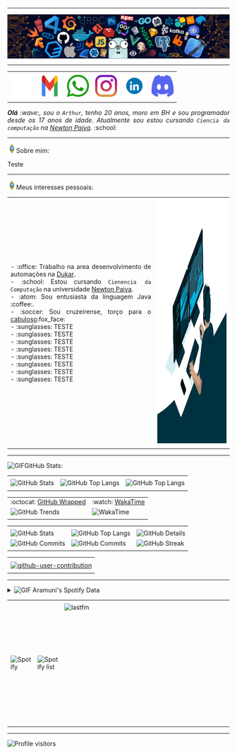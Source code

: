 -----
<!-- Baner -->
<div>
  <img align="center" alt="Header" src="https://raw.githubusercontent.com/LzArthur17/LzArthur17/main/img/header.png?raw=true"/>
</div>

-----
<!-- Icones Contatos -->
<div align="center">
 <table>
  <tr>
   <td align="center" colspan="11"></td>
  </tr> 
  <tr>
   <td><a href="https://github.com/LzArthur17" target="_blank"><img src="https://raw.githubusercontent.com/LzArthur17/LzArthur17/main/img/github.png?raw=true" width="50px" height="50px"/></a></td>
   <td><a href="mailto:lazarinogomes91@gmail.com" target="_blank"><img src="https://raw.githubusercontent.com/LzArthur17/LzArthur17/main/img/gmail.png?raw=true" width="50px" height="50px"/></a></td>
   <td><a href="https://wa.me/5531994206526" target="_blank"><img src="https://raw.githubusercontent.com/LzArthur17/LzArthur17/main/img/whats.png?raw=true" width="50px" height="50px"/></a></td>
   <td><a href="https://www.instagram.com/lz.arthur/" target="_blank"><img src="https://raw.githubusercontent.com/LzArthur17/LzArthur17/main/img/insta.png?raw=true" width="50px" height="50px"/></a></td> 
   <td><a href="https://www.linkedin.com/in/arthurlazarino/" target="_blank"><img src="https://raw.githubusercontent.com/LzArthur17/LzArthur17/main/img/linkedin.gif?raw=true" width="50px" height="50px"/></a></td>
   <td><a href="https://discordapp.com/users/959151773728251914" target="_blank"><img src="https://raw.githubusercontent.com/LzArthur17/LzArthur17/main/img/discord.png?raw=true" width="50px" height="50px"/></a></td>
  </tr>
  <tr>
   <td align="center" colspan="11"></td>
  </tr> 
 </table>
</div>

<!-- Apresentação rapida -->
<div align="justify">
<i><b>Olá</b> :wave:, sou o <code>Arthur</code>, tenho 20 anos, moro em BH e sou programador desde os 17 anos de idade. Atualmente sou estou cursando <code>Ciencia da computação</code> na <a href="https://newtonpaiva.br/" target="_blank">Newton Paiva</a>.</i> :school:<br/>
</div>

-----
<!-- Sobre min -->
<img height="20" alt="GIF" src="https://raw.githubusercontent.com/LzArthur17/LzArthur17/main/img/soulgem.gif?raw=true"/>Sobre mim:

<div align="justify">
Teste
</div>

-----
<!-- Interesses pessoais -->
<div>
 <img height="20" alt="GIF" src="https://raw.githubusercontent.com/LzArthur17/LzArthur17/main/img/soulgem.gif?raw=true"/>Meus interesses pessoais:
<table>
<tr>
  <td align="center" colspan="2"></td>
</tr> 
  
<tr>
<td>
<div align="justify">
<p> 
- :office: Trabalho na area desenvolvimento de automações na <a href="https://dukar.com.br/" target="_blank">Dukar</a>.<br/>
- :school: Estou cursando <code>Cienencia da Computação</code> na universidade <a href="https://newtonpaiva.br/" target="_blank">Newton Paiva</a>.<br/>
- :atom: Sou entusiasta da linguagem Java :coffee:.<br/>
- :soccer: Sou cruzeirense, torço para o <a href="https://www.cruzeiro.com.br/" target="_blank">cabuloso</a>:fox_face:<br />
- :sunglasses: TESTE<br/>
- :sunglasses: TESTE<br/>
- :sunglasses: TESTE<br/>
- :sunglasses: TESTE<br/>
- :sunglasses: TESTE<br/>
- :sunglasses: TESTE<br/>
- :sunglasses: TESTE<br/>
- :sunglasses: TESTE<br/>
</p>
</div>
</td>
<td>
<div>
<img alt="GIF" src="https://raw.githubusercontent.com/LzArthur17/LzArthur17/main/img/dev.gif?raw=true" width="340px" height="550px"/>
</div>
</td>
</tr>

<tr>
 <td align="center" colspan="2"></td>
</tr> 
</table>

</div>

-----



<div>

<img height="20" alt="GIF" src="https://LzArthur17.github.io/image/graphic.gif?raw=true"/>GitHub Stats:

<div align="center">
<table>
<tr>
 <td align="center" colspan="3"></td>
</tr> 
<tr>
<td>
<img alt="GitHub Stats" src="https://github-readme-stats.vercel.app/api?username=LzArthur17&show=reviews,discussions_started,discussions_answered,prs_merged,prs_merged_percentage&rank_icon=percentile&theme=dark&locale=pt-br&card_width=480"/>
</td>
<td>
<img alt="GitHub Top Langs" src="https://github-readme-stats.vercel.app/api/top-langs/?username=LzArthur17&theme=dark&locale=pt-br&langs_count=7"/>
</td>
<td>
<img alt="GitHub Top Langs" src="https://github-readme-stats.vercel.app/api/top-langs/?username=LzArthur17&layout=pie&theme=dark&locale=pt-br"/>
</td>
</tr>
<tr>
 <td align="center" colspan="3"></td>
</tr> 
</table>
<table>
<tr>
 <td align="center">:octocat: <a href="https://www.githubwrapped.io/LzArthur17" target="_blank">GitHub Wrapped</a></td>
 <td align="center">:watch: <a href="https://wakatime.com/@aramuni">WakaTime</a></td>
</tr>
<tr>
<td>
<img alt="GitHub Trends" src="https://api.githubtrends.io/user/svg/LzArthur17/repos?time_range=one_year&loc_metric=changed&theme=dark"/>
</td>
<td>
<img alt="WakaTime" src="https://github-readme-stats.vercel.app/api/wakatime?username=aramuni&theme=dark&layout=compact"/>
</td>
</tr>
<tr>
 <td align="center"></td>
 <td align="center"></td>
</tr> 
</table>
<table>
<tr>
 <td align="center" colspan="3"></td>
</tr> 
<tr>
<td>
<img alt="GitHub Stats" width="200px" src="http://github-profile-summary-cards.vercel.app/api/cards/stats?username=LzArthur17&theme=github_dark"/>
</td>
<td>
<img alt="GitHub Top Langs" width="200px" src="http://github-profile-summary-cards.vercel.app/api/cards/repos-per-language?username=LzArthur17&theme=github_dark"/>
</td>
<td>
<img alt="GitHub Details" width="420px" src="http://github-profile-summary-cards.vercel.app/api/cards/profile-details?username=LzArthur17&theme=github_dark"/>
</td>
</tr>
<tr>
<td>
<img alt="GitHub Commits" width="200px" src="http://github-profile-summary-cards.vercel.app/api/cards/productive-time?username=LzArthur17&theme=github_dark&utcOffset=8"/>
</td>
<td>
<img alt="GitHub Commits" width="200px" src="http://github-profile-summary-cards.vercel.app/api/cards/most-commit-language?username=LzArthur17&theme=github_dark"/>
</td>
<td>
<img alt="GitHub Streak" width="420px" src="https://streak-stats.demolab.com?user=LzArthur17&theme=dark&locale=pt_BR&date_format=j%20M%5B%20Y%5D"/>
</td>
</tr>
<tr>
 <td align="center" colspan="3"></td>
</tr>
</table>

<table>
<tr>
 <td align="center"></td>
</tr>
<tr>
 <td align="center"><a href="https://github.com/marketplace/actions/generate-snake-game-from-github-contribution-grid" target="_blank"><img align="center" alt="github-user-contribution" src="https://LzArthur17.github.io/image/github-user-contribution.svg?raw=true"/></a></td>
</tr>
<tr>
 <td align="center"></td>
</tr> 
</table>

</div>
</div>

-----

<div>
<details>
<summary><img height="20" alt="GIF" src="https://LzArthur17.github.io/image/spotify.gif?raw=true"/> Aramuni's Spotify Data</summary>
<img src="https://data-card-for-spotify.herokuapp.com/api/card?user_id=k4d57f1eyxsut3i879iqvmm9w" alt="Data Card for Spotify">
</details>
</div>

<div align="center">
<table>
<tr>
 <td align="center" colspan="3"></td>
</tr> 
<tr>
<td>
<img alt="Spotify" width="200px" height="270px" src="https://spotify-github-profile.kittinanx.com/api/view?uid=k4d57f1eyxsut3i879iqvmm9w&cover_image=true&theme=default&show_offline=false&background_color=121212&interchange=false"/>
</td>
<td>
<img alt="Spotify list" width="200px" height="270px" src="https://spotify-recently-played-readme.vercel.app/api?user=k4d57f1eyxsut3i879iqvmm9w&count=10"/>
</td>
<td>
<!-- <a href="https://twitter.com/joaoaramuni" target="_blank"><img align="right" width="400px" height="270px" alt="tweets" src="https://github-readme-twitter.gazf.vercel.app/api?id=joaoaramuni"/></a> -->
<a href="https://www.last.fm/pt/user/joaoaramuni" target="_blank"><img align="right" width="400px" height="270px" alt="lastfm" src="https://lastfm-recently-played.vercel.app/api?user=joaoaramuni&width=400"/></a>
</td>
</tr>
<tr>
 <td align="center" colspan="3"></td>
</tr> 
</table>
</div>

----

<img width="175" alt="Profile visitors" src="https://komarev.com/ghpvc/?username=LzArthur17"/>
